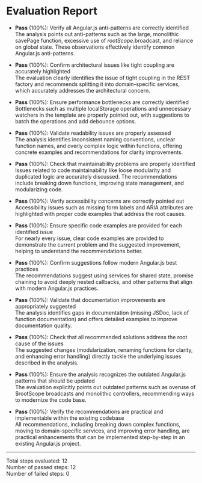 # Evaluation Report

- **Pass** (100%): Verify all Angular.js anti-patterns are correctly identified  
  The analysis points out anti-patterns such as the large, monolithic savePage function, excessive use of $rootScope.$broadcast, and reliance on global state. These observations effectively identify common Angular.js anti-patterns.

- **Pass** (100%): Confirm architectural issues like tight coupling are accurately highlighted  
  The evaluation clearly identifies the issue of tight coupling in the REST factory and recommends splitting it into domain-specific services, which accurately addresses the architectural concern.

- **Pass** (100%): Ensure performance bottlenecks are correctly identified  
  Bottlenecks such as multiple localStorage operations and unnecessary watchers in the template are properly pointed out, with suggestions to batch the operations and add debounce options.

- **Pass** (100%): Validate readability issues are properly assessed  
  The analysis identifies inconsistent naming conventions, unclear function names, and overly complex logic within functions, offering concrete examples and recommendations for clarity improvements.

- **Pass** (100%): Check that maintainability problems are properly identified  
  Issues related to code maintainability like loose modularity and duplicated logic are accurately discussed. The recommendations include breaking down functions, improving state management, and modularizing code.

- **Pass** (100%): Verify accessibility concerns are correctly pointed out  
  Accessibility issues such as missing form labels and ARIA attributes are highlighted with proper code examples that address the root causes.

- **Pass** (100%): Ensure specific code examples are provided for each identified issue  
  For nearly every issue, clear code examples are provided to demonstrate the current problem and the suggested improvement, helping to understand the recommendations better.

- **Pass** (100%): Confirm suggestions follow modern Angular.js best practices  
  The recommendations suggest using services for shared state, promise chaining to avoid deeply nested callbacks, and other patterns that align with modern Angular.js practices.

- **Pass** (100%): Validate that documentation improvements are appropriately suggested  
  The analysis identifies gaps in documentation (missing JSDoc, lack of function documentation) and offers detailed examples to improve documentation quality.

- **Pass** (100%): Check that all recommended solutions address the root cause of the issues  
  The suggested changes (modularization, renaming functions for clarity, and enhancing error handling) directly tackle the underlying issues described in the analysis.

- **Pass** (100%): Ensure the analysis recognizes the outdated Angular.js patterns that should be updated  
  The evaluation explicitly points out outdated patterns such as overuse of $rootScope broadcasts and monolithic controllers, recommending ways to modernize the code base.

- **Pass** (100%): Verify the recommendations are practical and implementable within the existing codebase  
  All recommendations, including breaking down complex functions, moving to domain-specific services, and improving error handling, are practical enhancements that can be implemented step-by-step in an existing Angular.js project.

---

Total steps evaluated: 12  
Number of passed steps: 12  
Number of failed steps: 0